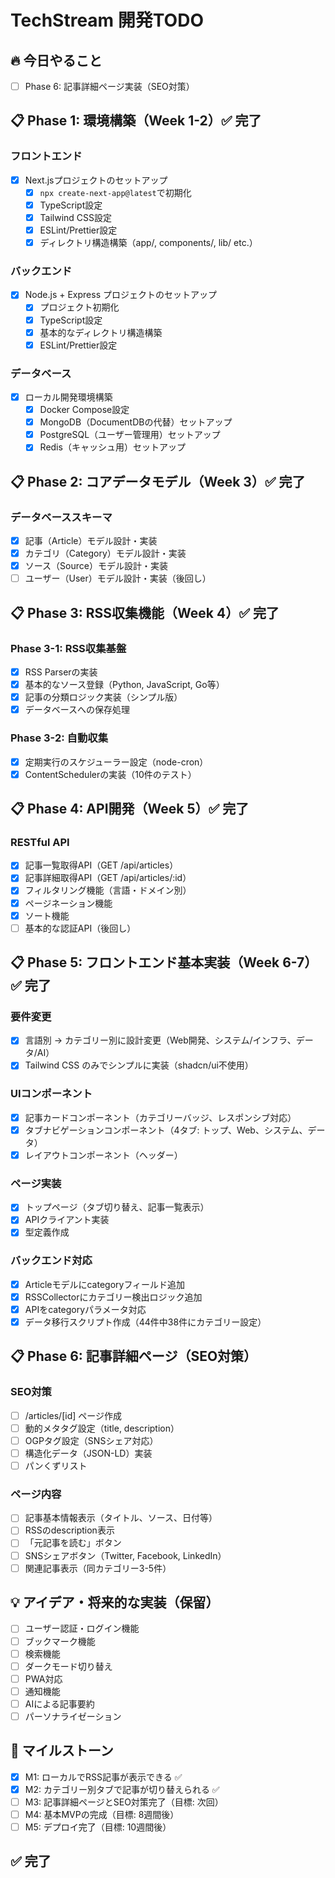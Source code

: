 # TechStream 開発TODO

## 🔥 今日やること
- [ ] Phase 6: 記事詳細ページ実装（SEO対策）

## 📋 Phase 1: 環境構築（Week 1-2）✅ **完了**

### フロントエンド
- [x] Next.jsプロジェクトのセットアップ
  - [x] `npx create-next-app@latest`で初期化
  - [x] TypeScript設定
  - [x] Tailwind CSS設定
  - [x] ESLint/Prettier設定
  - [x] ディレクトリ構造構築（app/, components/, lib/ etc.）

### バックエンド
- [x] Node.js + Express プロジェクトのセットアップ
  - [x] プロジェクト初期化
  - [x] TypeScript設定
  - [x] 基本的なディレクトリ構造構築
  - [x] ESLint/Prettier設定

### データベース
- [x] ローカル開発環境構築
  - [x] Docker Compose設定
  - [x] MongoDB（DocumentDBの代替）セットアップ
  - [x] PostgreSQL（ユーザー管理用）セットアップ
  - [x] Redis（キャッシュ用）セットアップ

## 📋 Phase 2: コアデータモデル（Week 3）✅ **完了**

### データベーススキーマ
- [x] 記事（Article）モデル設計・実装
- [x] カテゴリ（Category）モデル設計・実装
- [x] ソース（Source）モデル設計・実装
- [ ] ユーザー（User）モデル設計・実装（後回し）

## 📋 Phase 3: RSS収集機能（Week 4）✅ **完了**

### Phase 3-1: RSS収集基盤
- [x] RSS Parserの実装
- [x] 基本的なソース登録（Python, JavaScript, Go等）
- [x] 記事の分類ロジック実装（シンプル版）
- [x] データベースへの保存処理

### Phase 3-2: 自動収集
- [x] 定期実行のスケジューラー設定（node-cron）
- [x] ContentSchedulerの実装（10件のテスト）

## 📋 Phase 4: API開発（Week 5）✅ **完了**

### RESTful API
- [x] 記事一覧取得API（GET /api/articles）
- [x] 記事詳細取得API（GET /api/articles/:id）
- [x] フィルタリング機能（言語・ドメイン別）
- [x] ページネーション機能
- [x] ソート機能
- [ ] 基本的な認証API（後回し）

## 📋 Phase 5: フロントエンド基本実装（Week 6-7）✅ **完了**

### 要件変更
- [x] 言語別 → カテゴリー別に設計変更（Web開発、システム/インフラ、データ/AI）
- [x] Tailwind CSS のみでシンプルに実装（shadcn/ui不使用）

### UIコンポーネント
- [x] 記事カードコンポーネント（カテゴリーバッジ、レスポンシブ対応）
- [x] タブナビゲーションコンポーネント（4タブ: トップ、Web、システム、データ）
- [x] レイアウトコンポーネント（ヘッダー）

### ページ実装
- [x] トップページ（タブ切り替え、記事一覧表示）
- [x] APIクライアント実装
- [x] 型定義作成

### バックエンド対応
- [x] Articleモデルにcategoryフィールド追加
- [x] RSSCollectorにカテゴリー検出ロジック追加
- [x] APIをcategoryパラメータ対応
- [x] データ移行スクリプト作成（44件中38件にカテゴリー設定）

## 📋 Phase 6: 記事詳細ページ（SEO対策）

### SEO対策
- [ ] /articles/[id] ページ作成
- [ ] 動的メタタグ設定（title, description）
- [ ] OGPタグ設定（SNSシェア対応）
- [ ] 構造化データ（JSON-LD）実装
- [ ] パンくずリスト

### ページ内容
- [ ] 記事基本情報表示（タイトル、ソース、日付等）
- [ ] RSSのdescription表示
- [ ] 「元記事を読む」ボタン
- [ ] SNSシェアボタン（Twitter, Facebook, LinkedIn）
- [ ] 関連記事表示（同カテゴリー3-5件）

## 💡 アイデア・将来的な実装（保留）
- [ ] ユーザー認証・ログイン機能
- [ ] ブックマーク機能
- [ ] 検索機能
- [ ] ダークモード切り替え
- [ ] PWA対応
- [ ] 通知機能
- [ ] AIによる記事要約
- [ ] パーソナライゼーション

## 🎯 マイルストーン
- [x] M1: ローカルでRSS記事が表示できる ✅
- [x] M2: カテゴリー別タブで記事が切り替えられる ✅
- [ ] M3: 記事詳細ページとSEO対策完了（目標: 次回）
- [ ] M4: 基本MVPの完成（目標: 8週間後）
- [ ] M5: デプロイ完了（目標: 10週間後）

## ✅ 完了
<!-- 完了したタスクをここに移動 -->
